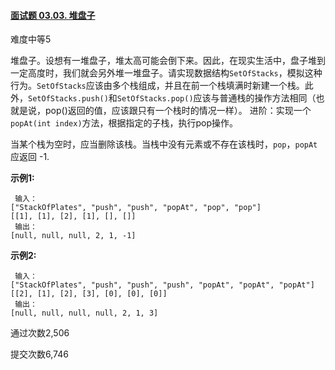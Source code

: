 #### [面试题 03.03. 堆盘子](https://leetcode-cn.com/problems/stack-of-plates-lcci/)

难度中等5

堆盘子。设想有一堆盘子，堆太高可能会倒下来。因此，在现实生活中，盘子堆到一定高度时，我们就会另外堆一堆盘子。请实现数据结构`SetOfStacks`，模拟这种行为。`SetOfStacks`应该由多个栈组成，并且在前一个栈填满时新建一个栈。此外，`SetOfStacks.push()`和`SetOfStacks.pop()`应该与普通栈的操作方法相同（也就是说，pop()返回的值，应该跟只有一个栈时的情况一样）。 进阶：实现一个`popAt(int index)`方法，根据指定的子栈，执行pop操作。

当某个栈为空时，应当删除该栈。当栈中没有元素或不存在该栈时，`pop`，`popAt` 应返回 -1.

**示例1:**

```
 输入：
["StackOfPlates", "push", "push", "popAt", "pop", "pop"]
[[1], [1], [2], [1], [], []]
 输出：
[null, null, null, 2, 1, -1]
```

**示例2:**

```
 输入：
["StackOfPlates", "push", "push", "push", "popAt", "popAt", "popAt"]
[[2], [1], [2], [3], [0], [0], [0]]
 输出：
[null, null, null, null, 2, 1, 3]
```

通过次数2,506

提交次数6,746